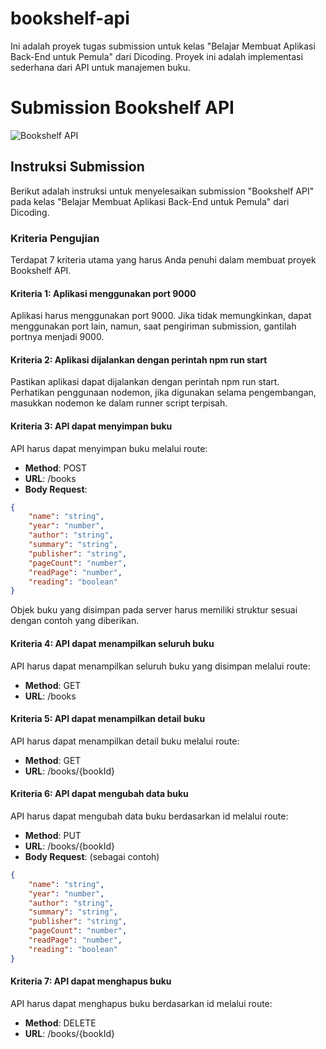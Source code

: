 # bookshelf-api
Ini adalah proyek tugas submission untuk kelas "Belajar Membuat Aplikasi Back-End untuk Pemula" dari Dicoding. Proyek ini adalah implementasi sederhana dari API untuk manajemen buku.

# Submission Bookshelf API

![Bookshelf API](https://your-repository-url.com/logo.png)

## Instruksi Submission

Berikut adalah instruksi untuk menyelesaikan submission "Bookshelf API" pada kelas "Belajar Membuat Aplikasi Back-End untuk Pemula" dari Dicoding.

### Kriteria Pengujian

Terdapat 7 kriteria utama yang harus Anda penuhi dalam membuat proyek Bookshelf API.

#### Kriteria 1: Aplikasi menggunakan port 9000

Aplikasi harus menggunakan port 9000. Jika tidak memungkinkan, dapat menggunakan port lain, namun, saat pengiriman submission, gantilah portnya menjadi 9000.

#### Kriteria 2: Aplikasi dijalankan dengan perintah npm run start

Pastikan aplikasi dapat dijalankan dengan perintah npm run start. Perhatikan penggunaan nodemon, jika digunakan selama pengembangan, masukkan nodemon ke dalam runner script terpisah.

#### Kriteria 3: API dapat menyimpan buku

API harus dapat menyimpan buku melalui route:

- **Method**: POST
- **URL**: /books
- **Body Request**:

```json
{
    "name": "string",
    "year": "number",
    "author": "string",
    "summary": "string",
    "publisher": "string",
    "pageCount": "number",
    "readPage": "number",
    "reading": "boolean"
}
```

Objek buku yang disimpan pada server harus memiliki struktur sesuai dengan contoh yang diberikan.

#### Kriteria 4: API dapat menampilkan seluruh buku

API harus dapat menampilkan seluruh buku yang disimpan melalui route:

- **Method**: GET
- **URL**: /books

#### Kriteria 5: API dapat menampilkan detail buku

API harus dapat menampilkan detail buku melalui route:

- **Method**: GET
- **URL**: /books/{bookId}

#### Kriteria 6: API dapat mengubah data buku

API harus dapat mengubah data buku berdasarkan id melalui route:

- **Method**: PUT
- **URL**: /books/{bookId}
- **Body Request**: (sebagai contoh)

```json
{
    "name": "string",
    "year": "number",
    "author": "string",
    "summary": "string",
    "publisher": "string",
    "pageCount": "number",
    "readPage": "number",
    "reading": "boolean"
}
```

#### Kriteria 7: API dapat menghapus buku

API harus dapat menghapus buku berdasarkan id melalui route:

- **Method**: DELETE
- **URL**: /books/{bookId}


